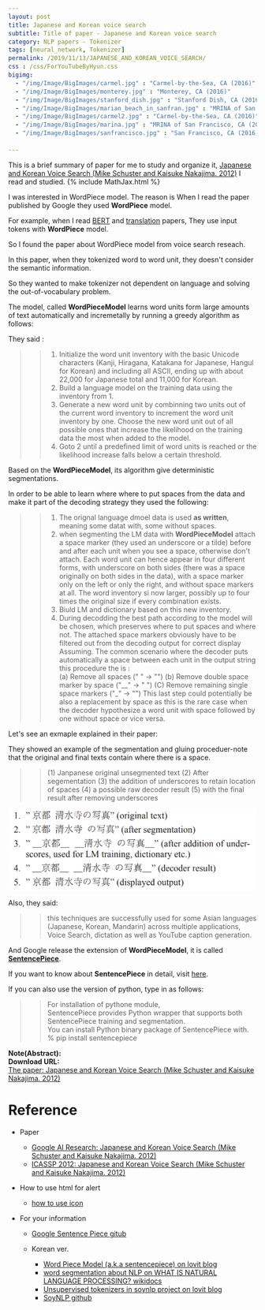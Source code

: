 ```yaml
---
layout: post
title: Japanese and Korean voice search
subtitle: Title of paper - Japanese and Korean voice search
category: NLP papers - Tokenizer
tags: [neural_network, Tokenizer]
permalink: /2019/11/13/JAPANESE_AND_KOREAN_VOICE_SEARCH/
css : /css/ForYouTubeByHyun.css
bigimg: 
  - "/img/Image/BigImages/carmel.jpg" : "Carmel-by-the-Sea, CA (2016)"
  - "/img/Image/BigImages/monterey.jpg" : "Monterey, CA (2016)"
  - "/img/Image/BigImages/stanford_dish.jpg" : "Stanford Dish, CA (2016)"
  - "/img/Image/BigImages/marian_beach_in_sanfran.jpg" : "MRINA of San Francisco, CA (2016)"
  - "/img/Image/BigImages/carmel2.jpg" : "Carmel-by-the-Sea, CA (2016)"
  - "/img/Image/BigImages/marina.jpg" : "MRINA of San Francisco, CA (2016)"
  - "/img/Image/BigImages/sanfrancisco.jpg" : "San Francisco, CA (2016)"
  
---
```


This is a brief summary of paper for me to study and organize it, [Japanese and Korean Voice Search (Mike Schuster and Kaisuke Nakajima. 2012)](https://ieeexplore.ieee.org/document/6289079) I read and studied. 
{% include MathJax.html %}

I was interested in WordPiece model. The reason is When I read the paper published by Google they used **WordPiece** model.

For example, when I read [BERT](https://arxiv.org/abs/1810.04805) and [translation](https://arxiv.org/abs/1609.08144) papers, They use input tokens with **WordPiece** model. 

So I found the paper about WordPiece model from voice search reseach. 

In this paper, when they tokenized word to word unit, they doesn't consider the semantic information.

So they wanted to make tokenizer not dependent on language and solving the out-of-vocabulary problem. 

The model, called **WordPieceModel** learns word units form large amounts of text automatically and incremetally by running a greedy algorithm as follows:

They said : 

>>1. Initialize the word unit inventory with the basic Unicode  characters (Kanji, Hiragana, Katakana for Japanese, Hangul for Korean) and including all ASCII, ending up with about 22,000 for Japanese total and 11,000 for Korean.  
>>2. Build a language model on the training data using the inventory from 1.   
>>3. Generate a new word unit by combinning two units out of the current word inventory to increment the word unit inventory by one. Choose  the new word unit out of all possible ones that increase the likelihood on the training data the most when added to the model.  
>>4. Goto 2 until a predefined limit of word units is reached or the likelihood increase falls below a certain threshold.

Based on the **WordPieceModel**, its algorithm give deterministic segmentations.

In order to be able to learn where where to put spaces from the data and make it part of the decoding strategy they used the following:

>>1. The orignal language dmoel data is used **as written**, meaning some datat with, some without spaces.
>>2. when segmenting the LM data with **WordPieceModel** attach a space marker (they used an underscore or a tilde) before and after each unit when you see a space, otherwise don't attach. Each word unit can hence appear in four different forms, with underscore on both sides (there was a space originally on both sides in the data), with a space marker only on the left or only the right, and without space markers at all. The word inventory si now larger, possibly up to four times the original size if every combination exists.  
>>3. Biuld LM and dictionary based on this new inventory.  
>>4. During decodding the best path according to the model will be chosen, which preserves where to put spaces and where not. The attached space markers obviously have to be filtered out from the decoding output for correct display Assuming. The common scenario where the decoder puts automatically a space between each unit in the output string this procedure the is :  
>>    (a) Remove all spaces (" " -> "")
>>    (b) Remove double space marker by space ("__" -> " ")
>>    (C) Remove remaining single space markers ("_" -> "")
>>This last step could potentially be also a replacement by space as this is the rare case when the decoder hypothesize a word unit with space followed by one without space or vice versa.

Let's see an exmaple explained in their paper:

They showed an example of the segmentation and gluing proceduer-note that the original and final texts contain where there is a space.

>>(1) Janpanese original unsegmented text 
>>(2) After segementation 
>>(3) the addition of underscores to retain location of spaces
>>(4) a possible raw decoder result
>>(5) with the final result after removing underscores

![(Mike Schuster and Kaisuke Nakajima. 2012)](/img/Image/NaturalLanguageProcessing/NLPLabs/Paper_Investigation/Tokenizer/2019-11-13-JAPANESE_AND_KOREAN_VOICE_SEARCH/WordPieceModel_example.PNG)

Also, they said:
>>this techniques are successfully used for some Asian languages (Japanese, Korean, Mandarin) across multiple applications, Voice Search, dictation as well as YouTube caption generation.  

And Google release the extension of **WordPieceModel**, it is called [**SentencePiece**](https://github.com/google/sentencepiece).

If you want to know about **SentencePiece** in detail, visit [here](https://github.com/google/sentencepiece).

If you can also use the version of python, type in as follows: 

>>For installation of pythone module,  
>>SentencePiece provides Python wrapper that supports both SentencePiece training and segmentation.   
>>You can install Python binary package of SentencePiece with.  
>> % pip install sentencepiece


<div class="alert alert-info" role="alert"><i class="fa fa-info-circle"></i> <b>Note(Abstract): </b>

</div>
    
<div class="alert alert-success" role="alert"><i class="fa fa-paperclip fa-lg"></i> <b>Download URL: </b><br>
  <a href="https://ieeexplore.ieee.org/document/6289079">The paper: Japanese and Korean Voice Search (Mike Schuster and Kaisuke Nakajima. 2012)</a>
</div>

# Reference 

- Paper 
  - [Google AI Research: Japanese and Korean Voice Search (Mike Schuster and Kaisuke Nakajima. 2012)](https://ai.google/research/pubs/pub37842/)
  - [ICASSP 2012: Japanese and Korean Voice Search (Mike Schuster and Kaisuke Nakajima. 2012)](https://ieeexplore.ieee.org/document/6289079)
  
- How to use html for alert
  - [how to use icon](http://idratherbewriting.com/documentation-theme-jekyll/mydoc_icons.html)
    
- For your information
  - [Google Sentence Piece gitub](https://github.com/google/sentencepiece)
  
  - Korean ver.
    - [Word Piece Model (a.k.a sentencepiece) on lovit blog](https://lovit.github.io/nlp/2018/04/02/wpm/)
    - [word segmentation about NLP on WHAT IS NATURAL LANGUAGE PROCESSING? wikidocs](https://wikidocs.net/22592)
    - [Unsupervised tokenizers in soynlp project on lovit blog](https://lovit.github.io/nlp/2018/04/09/three_tokenizers_soynlp/)
    - [SoyNLP github](https://github.com/lovit/soynlp)






























